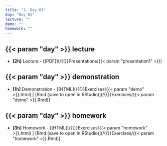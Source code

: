 ```yaml
---
title: "1. Day 01"
day: "Day 01"
lecture: ""
demo: ""
homework: ""
---
```


## {{< param "day" >}} lecture

- **\[2h\]** Lecture - 
    [[PDF]](/{{<myPackageUrl>}}Presentations/{{< param "presentation1" >}})

## {{< param "day" >}} demonstration

- **\[1h\]** Demonstration - 
    [[HTML](/{{<myPackageUrl>}}Exercises/{{< param "demo" >}}.html) | [Rmd (save to open in RStudio)](/{{<myPackageUrl>}}Exercises/{{< param "demo" >}}.Rmd)]

## {{< param "day" >}} homework

-  **\[3h\]** Homework - 
    [[HTML](/{{<myPackageUrl>}}Exercises/{{< param "homework" >}}.html) | [Rmd (save to open in RStudio)](/{{<myPackageUrl>}}Exercises/{{< param "homework" >}}.Rmd)]
